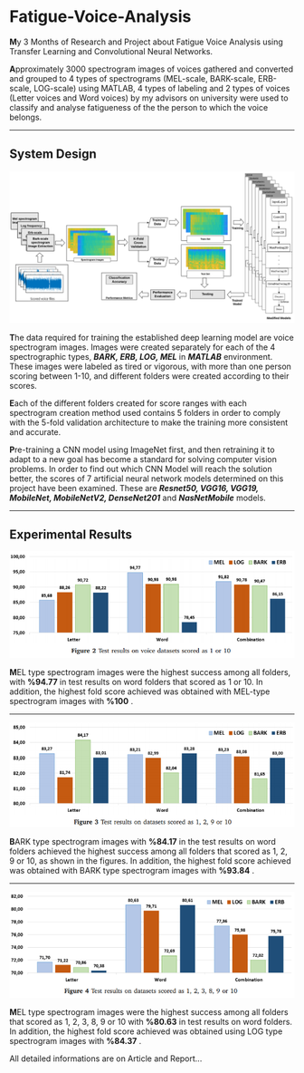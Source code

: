 # Fatigue-Voice-Analysis
**M**y 3 Months of Research and Project about Fatigue Voice Analysis using Transfer Learning and Convolutional Neural Networks. 

**A**pproximately 3000 spectrogram images of voices gathered and converted and grouped to 4 types of spectrograms (MEL-scale, BARK-scale, ERB-scale, LOG-scale) using MATLAB, 4 types of labeling and 2 types of voices (Letter voices and Word voices) by my advisors on university were used to classify and analyse fatigueness of the 
the person to which the voice belongs.


---
## System Design



![alttext](Docs/SystemDesign.png)

**T**he data required for training the established deep
learning model are voice spectrogram images. Images were
created separately for each of the 4 spectrographic types,
***BARK, ERB, LOG, MEL*** in ***MATLAB*** environment. These
images were labeled as tired or vigorous, with more than
one person scoring between 1-10, and different folders were
created according to their scores.


**E**ach of the different folders created for score ranges with
each spectrogram creation method used contains 5 folders
in order to comply with the 5-fold validation architecture to
make the training more consistent and accurate.


**P**re-training a CNN model using ImageNet first, and
then retraining it to adapt to a new goal has become a
standard for solving computer vision problems. In order to
find out which CNN Model will reach the solution better,
the scores of 7 artificial neural network models determined
on this project have been examined. These are ***Resnet50,
VGG16, VGG19, MobileNet, MobileNetV2, DenseNet201*** and
***NasNetMobile*** models.

---
## Experimental Results



![alttext](Docs/1_10.png)


**M**EL type spectrogram images were the highest success among all folders, with
**%94.77** in test results on word folders that scored as 1 or 10. In addition, the
highest fold score achieved was obtained with MEL-type
spectrogram images with **%100** .

---


![alttext](Docs/12_910.png)

 
**B**ARK type spectrogram images with **%84.17** in the test results on word
folders achieved the highest success among all folders that scored as 1, 2, 9 or 10, as
shown in the figures. In addition, the highest fold score
achieved was obtained with BARK type spectrogram images
with **%93.84** .

---


![alttext](Docs/123_8910.png)


**M**EL type spectrogram images were the highest success among all folders that scored as 1, 2, 3, 8, 9 or 10 with
**%80.63** in test results on word folders. In addition, the
highest fold score achieved was obtained using LOG type
spectrogram images with **%84.37** .

All detailed informations are on Article and Report...
